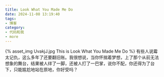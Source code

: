 ```yaml
---
title: Look What You Made Me Do
date: 2024-11-08 13:19:40
tags:
- 博客
category:
- 代码和我
- more
---
```

{% asset_img UvakjJ.jpg This is Look What You Made Me Do %}
有些人说霉太记仇，这么多年了还要翻旧账。我很想说，当你怀揣着梦想，上了那个从前无法想象的舞台，结果被人绊了一脚，还被人打了一巴掌，说你不配，你还得为了台下，只能尴尬地站在原地，你好受吗？